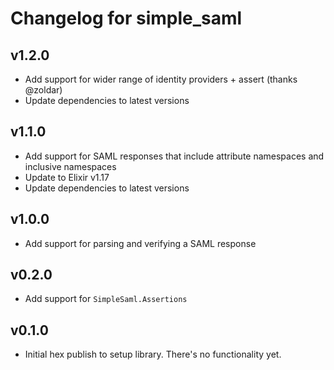 # Changelog for simple_saml

## v1.2.0

* Add support for wider range of identity providers + assert (thanks @zoldar)
* Update dependencies to latest versions

## v1.1.0

* Add support for SAML responses that include attribute namespaces and inclusive namespaces
* Update to Elixir v1.17
* Update dependencies to latest versions

## v1.0.0

* Add support for parsing and verifying a SAML response

## v0.2.0

* Add support for `SimpleSaml.Assertions`

## v0.1.0

* Initial hex publish to setup library.  There's no functionality yet.
